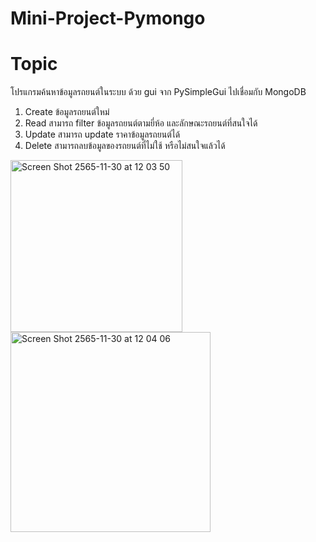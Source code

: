# Mini-Project-Pymongo

# Topic
โปรแกรมค้นหาข้อมูลรถยนต์ในระบบ ด้วย gui จาก PySimpleGui ไปเชื่อมกับ MongoDB

1. Create ข้อมูลรถยนต์ใหม่
2. Read สามารถ filter ข้อมูลรถยนต์ตามยี่ห้อ และลักษณะรถยนต์ที่สนใจได้
3. Update สามารถ update ราคาข้อมูลรถยนต์ได้
4. Delete สามารถลบข้อมูลของรถยนต์ที่ไม่ใช้ หรือไม่สนใจแล้วได้

<img width="275" alt="Screen Shot 2565-11-30 at 12 03 50" src="https://user-images.githubusercontent.com/115804533/204711827-65e5f8e4-3218-4f97-a36f-0aeb5900f4ec.png">
<img width="320" alt="Screen Shot 2565-11-30 at 12 04 06" src="https://user-images.githubusercontent.com/115804533/204711867-b573c55b-1205-4b31-9cec-7511078b9f05.png">
